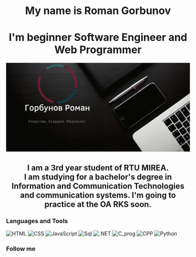 # <center>My name is Roman Gorbunov</center>
# <center>I'm beginner Software Engineer and Web Programmer</center>
[![Header](https://github.com/lmistie/lmistie/blob/master/img/%D0%9E%D0%B1%D0%BB%D0%BE%D0%B6%D0%BA%D0%B0.png)](https://www.canva.com/design/DAEqeZfAzNc/-UYjaGaKHueaHdypzOIU_w/view?website#2:1)
## <center>I am a 3rd year student of RTU MIREA. <br>I am studying for a bachelor's degree in Information and Communication Technologies and communication systems. I'm going to practice at the OA RKS soon.<center>
<!--
### I am still a novice programmer in the C programming language but soon I will graduate to Junior and who knows maybe I will become an excellent specialist ᕦ(ò_óˇ)ᕤ-->


### Languages and Tools
![HTML](https://img.shields.io/badge/-html-000000?style=for-the-badge&logo=html5)
![CSS](https://img.shields.io/badge/-css-000000?style=for-the-badge&logo=css3)
![JavaScript](https://img.shields.io/badge/-javascript-000000?style=for-the-badge&logo=JavaScript)
![Sql](https://img.shields.io/badge/-mySql-000000?style=for-the-badge&logo=mySql)
![.NET](https://img.shields.io/badge/-Framework-000000?style=for-the-badge&logo=.net)
![C_prog](https://img.shields.io/badge/-C-000000?style=for-the-badge&logo=C)
![CPP](https://img.shields.io/badge/-C++-000000?style=for-the-badge&logo=C%2b%2b)
![Python](https://img.shields.io/badge/-python-000000?style=for-the-badge&logo=python)

### Follow me



<!--
**lmistie/lmistie** is a ✨ _special_ ✨ repository because its `README.md` (this file) appears on your GitHub profile.

Here are some ideas to get you started:

- 🔭 I’m currently working on ...
- 🌱 I’m currently learning ...
- 👯 I’m looking to collaborate on ...
- 🤔 I’m looking for help with ...
- 💬 Ask me about ...
- 📫 How to reach me: ...
- 😄 Pronouns: ...
- ⚡ Fun fact: ...
-->
